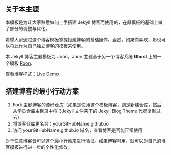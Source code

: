 ## 关于本主题

本模板是为让大家熟悉如何上手搭建 Jekyll 博客而使用的，在原模板的基础上做了部分的调整与优化。

希望大家通过这个博客模板掌握搭建博客的基础操作。当然，如果你喜欢，那也可以将此作为自己独立博客的模板来使用。

本 Jekyll 博客主题模板为 Joon。Joon 主题基于另一个博客系统 **Ghost** 上的一个模板 [Roon](http://github.com/tryghost/roon/).

查看博客样式：[Live Demo](https://senalr.github.io)

## 搭建博客的最小行动方案

1. Fork 主题博客的源码仓库（如果是使用这个模板博客，则是新建仓库，然后从学员仓库主目录中将 3Jekyll 文件夹下的 Jekyll Blog Theme 代码复制过去）
2. 将博客仓库更名为：yourGitHubName.github.io
3. 访问 yourGitHubName.github.io 域名，查看博客是否能正常使用

对于任意博客皆可以这个最小行动来进行验证。如果博客可用，就可以对自己的博客模板进行进一步的个性化修改。

